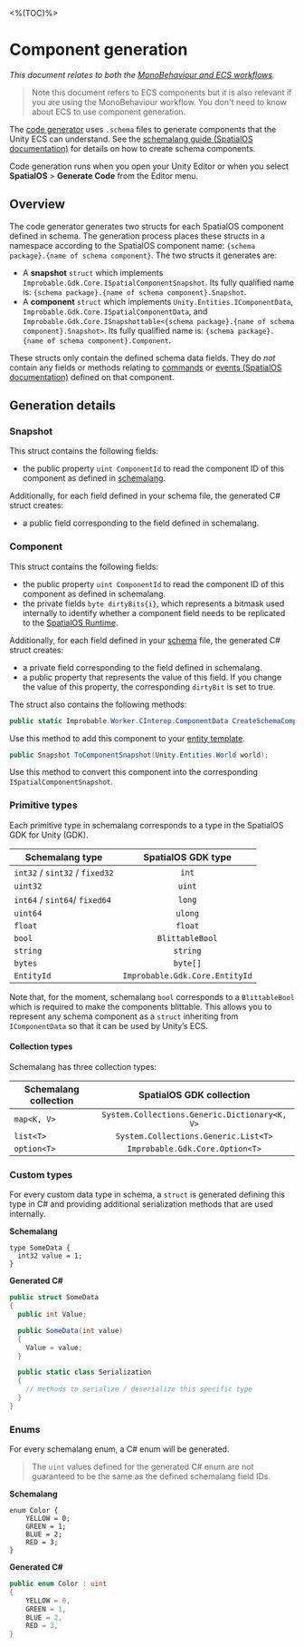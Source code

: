 [//]: # (Doc of docs reference 31)
[//]: # (TODO - Tech writer review)
[//]: # (TODO - Move this doc from ECS to generic - and change its title to not be ECS)
[//]: # (TODO - use discussions about content in here https://docs.google.com/document/d/1IGblyE-pvA4ZyJIjN8PcD1Ct6pE4FNhtlXRdp_Sy97o/edit)
<%(TOC)%>
#  Component generation
 _This document relates to both the [MonoBehaviour and ECS workflows]({{urlRoot}}/content/intro-workflows-spatialos-entities)._

> Note this document refers to ECS components but it is also relevant if you are using the MonoBehaviour workflow. You don't need to know about ECS to use component generation.

The [code generator]({{urlRoot}}/content/code-generator) uses `.schema` files to generate components that the Unity ECS can understand. See the [schemalang guide (SpatialOS documentation)](https://docs.improbable.io/reference/latest/shared/schema/introduction#schema-introduction) for details on how to create schema components.

 Code generation runs when you open your Unity Editor or when you select **SpatialOS** > **Generate Code** from the Editor menu.

## Overview

The code generator generates two structs for each SpatialOS component defined in schema. The generation process places these structs in a namespace according to the SpatialOS component name: `{schema package}.{name of schema component}`. The two structs it generates are:

  * A **snapshot** `struct` which implements `Improbable.Gdk.Core.ISpatialComponentSnapshot`. Its fully qualified name is: `{schema package}.{name of schema component}.Snapshot`.
  * A **component** `struct` which implements `Unity.Entities.IComponentData`, `Improbable.Gdk.Core.ISpatialComponentData`, and `Improbable.Gdk.Core.ISnapshottable<{schema package}.{name of schema component}.Snapshot>`. Its fully qualified name is: `{schema package}.{name of schema component}.Component`.

These structs only contain the defined schema data fields. They do *not* contain any fields or methods relating to [commands]({{urlRoot}}/content/ecs/sending-receiving-component-commands) or [events (SpatialOS documentation)](https://docs.improbable.io/reference/latest/shared/glossary#event) defined on that component.

## Generation details

### Snapshot

This struct contains the following fields:

  * the public property `uint ComponentId` to read the component ID of this component as defined in [schemalang](https://docs.improbable.io/reference/latest/shared/glossary#schemalang).

Additionally, for each field defined in your schema file, the generated C# struct creates:
  
  * a public field corresponding to the field defined in schemalang.

### Component

This struct contains the following fields:

  * the public property `uint ComponentId` to read the component ID of this component as defined in schemalang.
  * the private fields `byte dirtyBits{i}`, which represents a bitmask used internally to identify whether a component field needs to be replicated to the [SpatialOS Runtime]({{urlRoot}}/content/glossary#spatialos-runtime).

Additionally, for each field defined in your [schema]({{urlRoot}}/content/glossary#schema) file, the generated C# struct creates:

  * a private field corresponding to the field defined in schemalang.
  * a public property that represents the value of this field. If you change the value of this property, the corresponding `dirtyBit` is set to true.

The struct also contains the following methods:
```csharp
public static Improbable.Worker.CInterop.ComponentData CreateSchemaComponentData({arguments: the fields defined in schemalang})
```

Use this method to add this component to your [entity template]({{urlRoot}}/content/entity-templates).

```csharp
public Snapshot ToComponentSnapshot(Unity.Entities.World world);
```

Use this method to convert this component into the corresponding `ISpatialComponentSnapshot`.

### Primitive types
Each primitive type in schemalang corresponds to a type in the SpatialOS GDK for Unity (GDK).

| Schemalang type                | SpatialOS GDK type      |
| ------------------------------ | :---------------------: |
| `int32` / `sint32` / `fixed32` | `int`                   |
| `uint32`                       | `uint`                  |
| `int64` / `sint64`/ `fixed64`  | `long`                  |
| `uint64`                       | `ulong`                 |
| `float`                        | `float`                 |
| `bool`                         | `BlittableBool`         |
| `string`                       | `string`                |
| `bytes`                        | `byte[]`                |
| `EntityId`                     | `Improbable.Gdk.Core.EntityId` |

Note that, for the moment, schemalang `bool` corresponds to a `BlittableBool` which is required to make the components blittable. This allows you to represent any schema component as a `struct` inheriting from `IComponentData` so that it can be used by Unity’s ECS.

#### Collection types
Schemalang has three collection types:

| Schemalang collection | SpatialOS GDK collection                          |
| --------------------- | :-----------------------------------------------: |
| `map<K, V>`           | `System.Collections.Generic.Dictionary<K, V>`     |
| `list<T>`             | `System.Collections.Generic.List<T>`              |
| `option<T>`           | `Improbable.Gdk.Core.Option<T>`                              |


### Custom types
For every custom data type in schema, a `struct` is generated defining this type in C# and providing additional serialization methods that are used internally.

**Schemalang**
```
type SomeData {
  int32 value = 1;
}
```

**Generated C#**
```	csharp
public struct SomeData
{
  public int Value;

  public SomeData(int value)
  {
    Value = value;
  }

  public static class Serialization
  {
    // methods to serialize / deserialize this specific type
  }
}
```

### Enums
For every schemalang enum, a C# enum will be generated.
> The `uint` values defined for the generated C# enum are not guaranteed to be the same as the defined schemalang field IDs.

**Schemalang**
```
enum Color {
    YELLOW = 0;
    GREEN = 1;
    BLUE = 2;
    RED = 3;
}

```
**Generated C#**
```csharp
public enum Color : uint
{
    YELLOW = 0,
    GREEN = 1,
    BLUE = 2,
    RED = 3,
}
```
